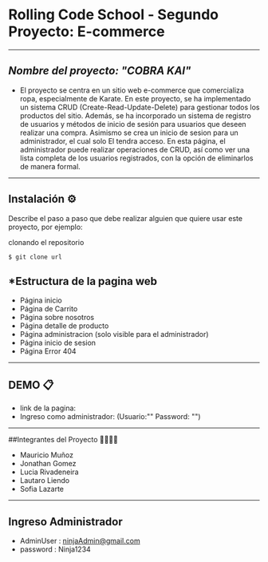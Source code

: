 # Rolling Code School - Segundo Proyecto: E-commerce

------------


## *Nombre del proyecto: "COBRA KAI"*
-  El proyecto se centra en un sitio web e-commerce que comercializa ropa, especialmente de Karate. En este proyecto, se ha implementado un sistema CRUD (Create-Read-Update-Delete) para gestionar todos los productos del sitio. Además, se ha incorporado un sistema de registro de usuarios y métodos de inicio de sesión para usuarios que deseen realizar una compra. Asimismo se crea un inicio de sesion para un administrador, el cual solo El tendra acceso. En esta página, el administrador puede realizar operaciones de CRUD, así como ver una lista completa de los usuarios registrados, con la opción de eliminarlos de manera formal.

------------
## Instalación ⚙️

Describe el paso a paso que debe realizar alguien que quiere usar este proyecto, por ejemplo:

clonando el repositorio

`$ git clone url`

## *Estructura de la pagina web



- Página inicio
- Página de Carrito
- Página sobre nosotros
- Página detalle de producto
- Página administracion (solo visible para el administrador)
- Página inicio de sesion
- Página Error 404

------------

## DEMO 📋

- link de la pagina:
- Ingreso como administrador: (Usuario:""  Password: "")

------------

##Integrantes del Proyecto 👩‍💻👨‍💻
- Mauricio Muñoz
- Jonathan Gomez
- Lucia Rivadeneira
- Lautaro Liendo
- Sofia Lazarte

------------

## Ingreso Administrador

- AdminUser : ninjaAdmin@gmail.com
- password : Ninja1234




